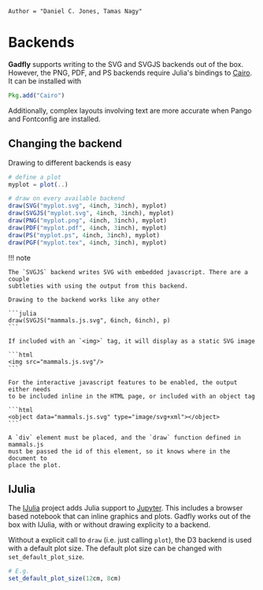 ```@meta
Author = "Daniel C. Jones, Tamas Nagy"
```

# Backends

**Gadfly** supports writing to the SVG and SVGJS backends out of the box. However,
the PNG, PDF, and PS backends require Julia's bindings to
[Cairo](https://github.com/JuliaGraphics/Cairo.jl). It can be installed with

```julia
Pkg.add("Cairo")
```

Additionally, complex layouts involving text are more accurate when
Pango and Fontconfig are installed.

## Changing the backend

Drawing to different backends is easy

```julia
# define a plot
myplot = plot(..)

# draw on every available backend
draw(SVG("myplot.svg", 4inch, 3inch), myplot)
draw(SVGJS("myplot.svg", 4inch, 3inch), myplot)
draw(PNG("myplot.png", 4inch, 3inch), myplot)
draw(PDF("myplot.pdf", 4inch, 3inch), myplot)
draw(PS("myplot.ps", 4inch, 3inch), myplot)
draw(PGF("myplot.tex", 4inch, 3inch), myplot)
```

!!! note

    The `SVGJS` backend writes SVG with embedded javascript. There are a couple
    subtleties with using the output from this backend.

    Drawing to the backend works like any other

    ```julia
    draw(SVGJS("mammals.js.svg", 6inch, 6inch), p)
    ```

    If included with an `<img>` tag, it will display as a static SVG image

    ```html
    <img src="mammals.js.svg"/>
    ```

    For the interactive javascript features to be enabled, the output either needs
    to be included inline in the HTML page, or included with an object tag

    ```html
    <object data="mammals.js.svg" type="image/svg+xml"></object>
    ```

    A `div` element must be placed, and the `draw` function defined in mammals.js
    must be passed the id of this element, so it knows where in the document to
    place the plot.

## IJulia

The [IJulia](https://github.com/JuliaLang/IJulia.jl) project adds Julia support
to [Jupyter](https://jupyter.org/). This includes a browser based notebook
that can inline graphics and plots. Gadfly works out of the box with IJulia,
with or without drawing explicity to a backend.

Without a explicit call to `draw` (i.e. just calling `plot`), the D3 backend is used with
a default plot size. The default plot size can be changed with `set_default_plot_size`.

```julia
# E.g.
set_default_plot_size(12cm, 8cm)
```
